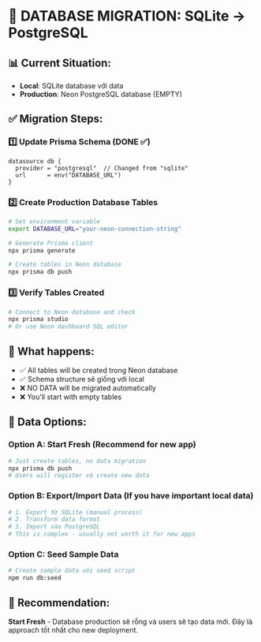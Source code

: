 # 🔄 DATABASE MIGRATION: SQLite → PostgreSQL

## 📊 Current Situation:
- **Local**: SQLite database với data
- **Production**: Neon PostgreSQL database (EMPTY)

## ✅ Migration Steps:

### 1️⃣ Update Prisma Schema (DONE ✅)
```prisma
datasource db {
  provider = "postgresql"  // Changed from "sqlite"
  url      = env("DATABASE_URL")
}
```

### 2️⃣ Create Production Database Tables
```bash
# Set environment variable
export DATABASE_URL="your-neon-connection-string"

# Generate Prisma client
npx prisma generate

# Create tables in Neon database
npx prisma db push
```

### 3️⃣ Verify Tables Created
```bash
# Connect to Neon database and check
npx prisma studio
# Or use Neon dashboard SQL editor
```

## 🔧 What happens:
- ✅ All tables will be created trong Neon database
- ✅ Schema structure sẽ giống với local
- ❌ NO DATA will be migrated automatically
- ❌ You'll start with empty tables

## 📝 Data Options:

### Option A: Start Fresh (Recommend for new app)
```bash
# Just create tables, no data migration
npx prisma db push
# Users will register và create new data
```

### Option B: Export/Import Data (If you have important local data)
```bash
# 1. Export từ SQLite (manual process)
# 2. Transform data format
# 3. Import vào PostgreSQL
# This is complex - usually not worth it for new apps
```

### Option C: Seed Sample Data
```bash
# Create sample data với seed script
npm run db:seed
```

## 🎯 Recommendation:
**Start Fresh** - Database production sẽ rỗng và users sẽ tạo data mới.
Đây là approach tốt nhất cho new deployment.
